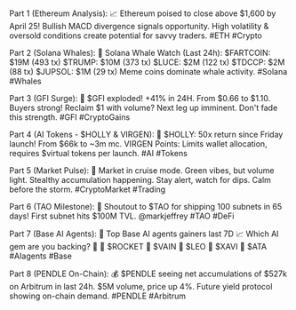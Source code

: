 Part 1 (Ethereum Analysis):
📈 Ethereum poised to close above $1,600 by April 25! Bullish MACD divergence signals opportunity. High volatility & oversold conditions create potential for savvy traders.
#ETH #Crypto

Part 2 (Solana Whales):
🐳 Solana Whale Watch (Last 24h):
$FARTCOIN: $19M (493 tx)
$TRUMP: $10M (373 tx)
$LUCE: $2M (122 tx)
$TDCCP: $2M (88 tx)
$JUPSOL: $1M (29 tx)
Meme coins dominate whale activity.
#Solana #Whales

Part 3 (GFI Surge):
🚀 $GFI exploded! +41% in 24H. From $0.66 to $1.10. Buyers strong! Reclaim $1 with volume? Next leg up imminent. Don't fade this strength.
#GFI #CryptoGains

Part 4 (AI Tokens - $HOLLY & VIRGEN):
🤖 $HOLLY: 50x return since Friday launch! From $66k to ~3m mc.
VIRGEN Points: Limits wallet allocation, requires $virtual tokens per launch.
#AI #Tokens

Part 5 (Market Pulse):
💚 Market in cruise mode. Green vibes, but volume light. Stealthy accumulation happening. Stay alert, watch for dips. Calm before the storm.
#CryptoMarket #Trading

Part 6 (TAO Milestone):
📣 Shoutout to $TAO for shipping 100 subnets in 65 days! First subnet hits $100M TVL. @markjeffrey
#TAO #DeFi

Part 7 (Base AI Agents):
🤖 Top Base AI agents gainers last 7D 📈
Which AI gem are you backing? 💎
🔹 $ROCKET
🔹 $VAIN
🔹 $LEO
🔹 $XAVI
🔹 $ATA
#AIagents #Base

Part 8 (PENDLE On-Chain):
💰 $PENDLE seeing net accumulations of $527k on Arbitrum in last 24h. $5M volume, price up 4%. Future yield protocol showing on-chain demand.
#PENDLE #Arbitrum